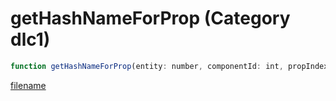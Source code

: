 # getHashNameForProp (Category dlc1)

```js
function getHashNameForProp(entity: number, componentId: int, propIndex: int, propTextureIndex: int): number
```

[filename](getHashNameForProp_m.md ':include')